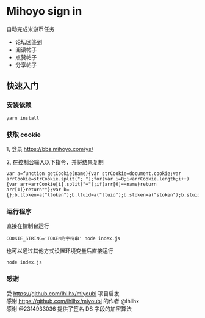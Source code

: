 # Mihoyo sign in
自动完成米游币任务
- 论坛区签到
- 阅读帖子
- 点赞帖子
- 分享帖子

## 快速入门
### 安装依赖
```
yarn install

```

### 获取 cookie
1, 登录 https://bbs.mihoyo.com/ys/

2, 在控制台输入以下指令，并将结果复制
```
var a=function getCookie(name){var strCookie=document.cookie;var arrCookie=strCookie.split("; ");for(var i=0;i<arrCookie.length;i++){var arr=arrCookie[i].split("=");if(arr[0]==name)return arr[1]}return""};var b={};b.ltoken=a("ltoken");b.ltuid=a("ltuid");b.stoken=a("stoken");b.stuid=a("stuid");console.log(JSON.stringify(b));
```

### 运行程序
直接在控制台运行
```
COOKIE_STRING='TOKEN的字符串' node index.js
```

也可以通过其他方式设置环境变量后直接运行
```
node index.js
```

### 感谢
受 https://github.com/lhllhx/miyoubi 项目启发  
感谢 https://github.com/lhllhx/miyoubi 的作者 @lhllhx  
感谢 @2314933036 提供了签名 DS 字段的加密算法  
